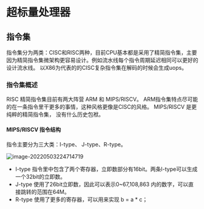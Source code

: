 # 超标量处理器







## 指令集

指令集分为两类：CISC和RISC两种，目前CPU基本都是采用了精简指令集，主要因为精简指令集微架构更容易设计。例如流水线每个指令周期延迟相同可以更好的设计流水线。 以X86为代表的的CISC复杂指令集在解码的时候会生成uops。



### 指令集概述

RISC 精简指令集目前有两大阵营 ARM 和 MIPS/RISCV。  ARM指令集特点尽可能的在一条指令里干更多的事情，这种风格更像是CISC的风格。 MIPS/RISCV 是更纯粹的精简指令集， 没有什么历史包袱。

#### MIPS/RISCV 指令结构

指令主要分为三大类：I-type、 J-type、R-type。

![image-20220503224714719](C:\Users\mu\AppData\Roaming\Typora\typora-user-images\image-20220503224714719.png)

- I-type  指令里中包含了两个寄存器，立即数部分有16bit。两条I-type可以生成一个32bit的立即数。
- J-type 使用了26bit立即数，因此可以表示0~67,108,863 内的数字，可以直接跳转的范围在64M。
- R-type 使用了更多的寄存器，可以用来实现 b = a * c；